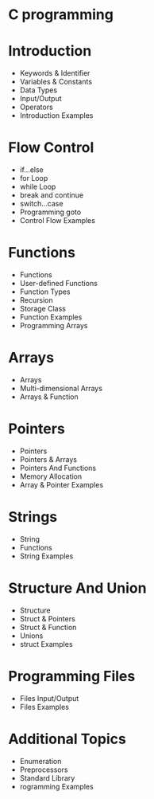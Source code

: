 # C programming

# Introduction

- Keywords & Identifier
- Variables & Constants
- Data Types
- Input/Output
- Operators
- Introduction Examples

# Flow Control

- if...else
- for Loop
- while Loop
- break and continue
- switch...case
- Programming goto
- Control Flow Examples

# Functions

- Functions
- User-defined Functions
- Function Types
- Recursion
- Storage Class
- Function Examples
- Programming Arrays

# Arrays

- Arrays
- Multi-dimensional Arrays
- Arrays & Function

# Pointers

- Pointers
- Pointers & Arrays
- Pointers And Functions
- Memory Allocation
- Array & Pointer Examples

# Strings
- String
- Functions
- String Examples

# Structure And Union

- Structure
- Struct & Pointers
- Struct & Function
- Unions
- struct Examples

# Programming Files

- Files Input/Output
- Files Examples

# Additional Topics

- Enumeration
- Preprocessors
- Standard Library
- rogramming Examples
